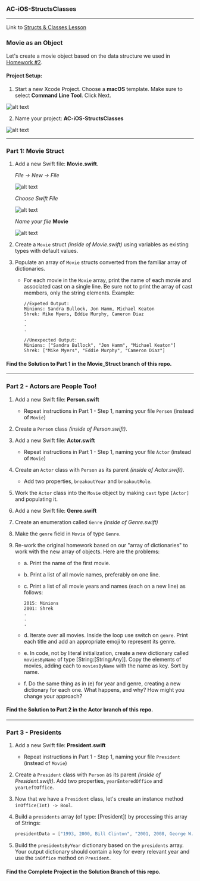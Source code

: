 ### AC-iOS-StructsClasses

---

Link to [Structs & Classes Lesson](https://github.com/C4Q/AC3.2/blob/master/lessons/unit1/structs-and-classes/README.md)

### Movie as an Object

Let's create a movie object based on the data structure we used in [Homework #2](https://github.com/C4Q/AC3.2/blob/master/homework/week-2-homework.playground/Contents.swift). 

#### Project Setup:

1. Start a new Xcode Project.
 Choose a **macOS** template.
 Make sure to select **Command Line Tool**. Click Next.
 
 ![alt text](https://github.com/C4Q/AC-iOS-StructsClasses/blob/solution/images/Screeshot_Command%20Line%20Mac%20Project.png)

2. Name your project: **AC-iOS-StructsClasses**

 ![alt text](https://github.com/C4Q/AC-iOS-StructsClasses/blob/solution/images/Screenshot_Naming%20a%20Project.png)

 ---

### Part 1: Movie Struct

1. Add a new Swift file: **Movie.swift**. 

	*File -> New -> File*

	![alt text](https://github.com/C4Q/AC-iOS-StructsClasses/blob/solution/images/Screenshot_File%20New%20File.png)

	*Choose Swift File*

	![alt text](https://github.com/C4Q/AC-iOS-StructsClasses/blob/solution/images/Screenshot_Choose%20Swift%20Source%20File.png)

	*Name your file* **Movie**

	![alt text](https://github.com/C4Q/AC-iOS-StructsClasses/blob/solution/images/Screenshot_Naming%20A%20Swift%20File.png)

1. Create a `Movie` struct *(inside of Movie.swift)* using variables as existing types with default values.
1. Populate an array of `Movie` structs converted from the familiar array of dictionaries.
 	* For each movie in the `Movie` array, print the name of each movie and associated cast on a single line. Be sure not to print the array of cast members, only the string elements. Example:

 		```
 		//Expeted Output:
 		Minions: Sandra Bullock, Jon Hamm, Michael Keaton
 		Shrek: Mike Myers, Eddie Murphy, Cameron Diaz
 		.
 		.
 		.

 		//Unexpected Output:
 		Minions: ["Sandra Bullock", "Jon Hamm", "Michael Keaton"]
 		Shrek: ["Mike Myers", "Eddie Murphy", "Cameron Diaz"]
 		```

#### Find the Solution to Part 1 in the Movie_Struct branch of this repo.

---

### Part 2 - Actors are People Too!

1. Add a new Swift file: **Person.swift** 
	* Repeat instructions in Part 1 - Step 1, naming your file `Person` (instead of `Movie`)
1. Create a `Person` class *(inside of Person.swift)*. 
1. Add a new Swift file: **Actor.swift** 
	* Repeat instructions in Part 1 - Step 1, naming your file `Actor` (instead of `Movie`)
1. Create an `Actor` class with `Person` as its parent *(inside of Actor.swift)*. 
	* Add two properties, `breakoutYear` and  `breakoutRole`. 
1. Work the `Actor` class into the `Movie` object by making `cast` type `[Actor]` and populating it.
1. Add a new Swift file: **Genre.swift**
1. Create an enumeration called `Genre` *(inside of Genre.swift)*
1. Make the `genre` field in `Movie` of type `Genre`.
1. Re-work the original homework based on our "array of dictionaries" to work with the new array of objects. Here are the problems:

	* a. Print the name of the first movie.

	* b. Print a list of all movie names, preferably on one line.

	* c. Print a list of all movie years and names (each on a new line) as follows:

		```
		2015: Minions
		2001: Shrek
		.
		.
		.
		```

	* d. Iterate over all movies. Inside the loop use switch on `genre`. Print each title and add an appropriate emoji to represent its genre.

	* e. In code, not by literal initialization, create a new dictionary called `moviesByName` of type [String:[String:Any]]. Copy the elements of movies, adding each to `moviesByName` with the name as key. Sort by name.

	* f. Do the same thing as in (e) for year and genre, creating a new dictionary for each one. What happens, and why? How might you change your approach?

#### Find the Solution to Part 2 in the Actor branch of this repo.

---

### Part 3 - Presidents

1. Add a new Swift file: **President.swift** 
	* Repeat instructions in Part 1 - Step 1, naming your file `President` (instead of `Movie`)
1. Create a `President` class with `Person` as its parent *(inside of President.swift)*. Add two properties, `yearEnteredOffice` and `yearLeftOffice`.
1. Now that we have a `President` class, let's create an instance method `inOffice(Int) -> Bool`.
1. Build a `presidents` array (of type: [President]) by processing this array of Strings:

	```swift
	presidentData = ["1993, 2000, Bill Clinton", "2001, 2008, George W. Bush", "2009, 2016, Barack Obama"]
	```
	
1. Build the `presidentsByYear` dictionary based on the `presidents` array. Your output dictionary should contain a key for every relevant year and use the `inOffice` method on `President`.

#### Find the Complete Project in the Solution Branch of this repo.



